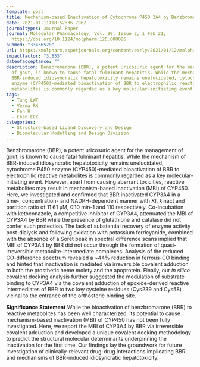 ```yaml
---
template: post
title: Mechanism-based Inactivation of Cytochrome P450 3A4 by Benzbromarone
date: 2021-01-11T18:52:36.796Z
journaltypes: Journal Paper
journal: Molecular Pharmacology, Vol. 99, Issue 2, 1 Feb 21,
  https://doi.org/10.1124/molpharm.120.000086
pubmed: "33436520"
url: https://molpharm.aspetjournals.org/content/early/2021/01/12/molpharm.120.000086
impactfactor: "3.853"
dateofacceptance: ""
description: Benzbromarone (BBR), a potent uricosuric agent for the management
  of gout, is known to cause fatal fulminant hepatitis. While the mechanism of
  BBR-induced idiosyncratic hepatotoxicity remains unelucidated, cytochrome P450
  enzyme (CYP450)-mediated bioactivation of BBR to electrophilic reactive
  metabolites is commonly regarded as a key molecular-initiating event.
tags:
  - Tang LWT
  - Verma RK
  - Fan H
  - Chan ECY
categories:
  - Structure-based Ligand Discovery and Design
  - Biomolecular Modelling and Design Division
---
```

<!--StartFragment-->

Benzbromarone (BBR), a potent uricosuric agent for the management of gout, is known to cause fatal fulminant hepatitis. While the mechanism of BBR-induced idiosyncratic hepatotoxicity remains unelucidated, cytochrome P450 enzyme (CYP450)-mediated bioactivation of BBR to electrophilic reactive metabolites is commonly regarded as a key molecular-initiating event. However, apart from causing aberrant toxicities, reactive metabolites may result in mechanism-based inactivation (MBI) of CYP450. Here, we investigated and confirmed that BBR inactivated CYP3A4 in a time-, concentration- and NADPH-dependent manner with *K*I, *k*inact and partition ratio of 11.61 µM, 0.10 min-1 and 110 respectively. Co-incubation with ketoconazole, a competitive inhibitor of CYP3A4, attenuated the MBI of CYP3A4 by BBR while the presence of glutathione and catalase did not confer such protection. The lack of substantial recovery of enzyme activity post-dialysis and following oxidation with potassium ferricyanide, combined with the absence of a Soret peak in spectral difference scans implied that MBI of CYP3A4 by BBR did not occur through the formation of quasi-irreversible metabolite-intermediate complexes. Analysis of the reduced CO-difference spectrum revealed a ~44% reduction in ferrous-CO binding and hinted that inactivation is mediated via irreversible covalent adduction to both the prosthetic heme moiety and the apoprotein. Finally, our *in silico* covalent docking analysis further suggested the modulation of substrate binding to CYP3A4 via the covalent adduction of epoxide-derived reactive intermediates of BBR to two key cysteine residues (Cys239 and Cys58) vicinal to the entrance of the orthosteric binding site.

**Significance Statement** While the bioactivation of benzbromarone (BBR) to reactive metabolites has been well characterized, its potential to cause mechanism-based inactivation (MBI) of CYP450 has not been fully investigated. Here, we report the MBI of CYP3A4 by BBR via irreversible covalent adduction and developed a unique covalent docking methodology to predict the structural molecular determinants underpinning the inactivation for the first time. Our findings lay the groundwork for future investigation of clinically-relevant drug-drug interactions implicating BBR and mechanisms of BBR-induced idiosyncratic hepatotoxicity.

<!--EndFragment-->